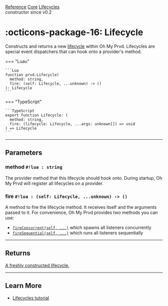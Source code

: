 <div class="ompdoc-reference-breadcrumbs">
<a href="../../../">Reference</a>
<a href="../../">Core</a>
<a href="../">Lifecycles</a>
</div>
<div class="ompdoc-reference-tags">
<span class="ompdoc-reference-highlight">constructor</span>
<span class="ompdoc-reference-since">since v0.2</span>
</div>

# :octicons-package-16: Lifecycle

Constructs and returns a new [lifecycle](../types/lifecycle.md) within Oh My
Prvd. Lifecycles are special event dispatchers that can hook onto a provider's
method.

=== "Luau"

    ```Lua
    function prvd.Lifecycle(
      method: string,
      fire: (self: Lifecycle, ...unknown) -> ()
    ): Lifecycle
    ```

=== "TypeScript"

    ```TypeScript
    export function Lifecycle: (
      method: string,
      fire: (lifecycle: Lifecycle, ...args: unknown[]) => void
    ) => Lifecycle
    ```

---

## Parameters

### method `#!lua : string`

The provider method that this lifecycle should hook onto. During startup, Oh My
Prvd will register all lifecycles on a provider.

### fire `#!lua : (self: Lifecycle, ...unknown) -> ()`

A method to fire the lifecycle method. It receives itself and the arguments
passed to it. For convenience, Oh My Prvd provides two methods you can use:

- [`fireConcurrent(self, ...)`](fire-concurrent.md) which spawns all listeners
  concurrently
- [`fireSequential(self, ...)`](fire-sequential.md) which runs all listeners
  sequentially

---

## Returns

[A freshly constructed lifecycle.](../types/lifecycle.md)

---

## Learn More

- [Lifecycles tutorial](../../../tutorials/fundamentals/lifecycles.md)
